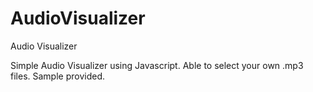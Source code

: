 # AudioVisualizer
Audio Visualizer

Simple Audio Visualizer using Javascript. Able to select your own .mp3 files. Sample provided.
